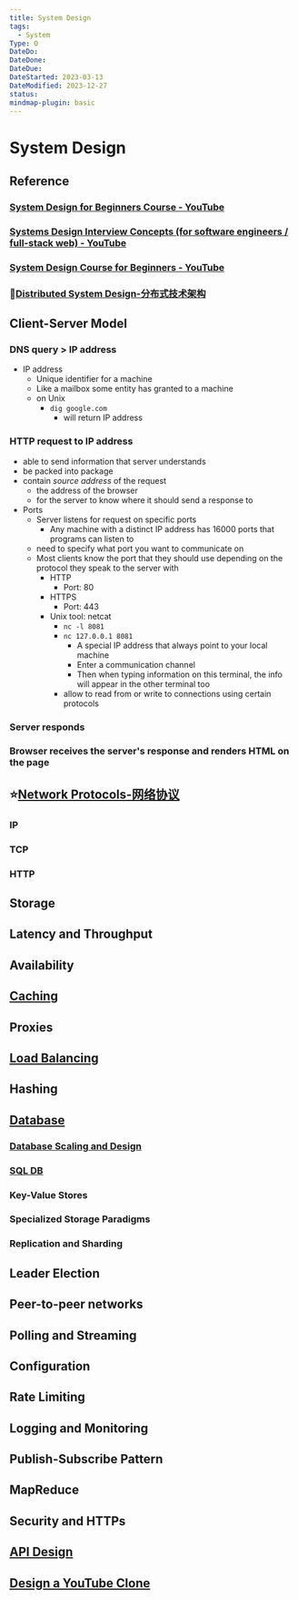 ```yaml
---
title: System Design
tags:
  - System
Type: O
DateDo:
DateDone:
DateDue:
DateStarted: 2023-03-13
DateModified: 2023-12-27
status:
mindmap-plugin: basic
---
```


# System Design

## Reference

### [System Design for Beginners Course - YouTube](https://www.youtube.com/watch?v=m8Icp_Cid5o)

### [Systems Design Interview Concepts (for software engineers / full-stack web) - YouTube](https://www.youtube.com/watch?v=REB_eGHK_P4)

### [System Design Course for Beginners - YouTube](https://www.youtube.com/watch?v=MbjObHmDbZo)

### 📌[Distributed System Design-分布式技术架构](Distributed%20System%20Design-分布式技术架构.md)

## Client-Server Model

### DNS query > IP address

- IP address
  - Unique identifier for a machine
  - Like a mailbox some entity has granted to a machine
  - on Unix
    - `dig google.com`
      - will return IP address

### HTTP request to IP address

- able to send information that server understands
- be packed into package
- contain _source address_ of the request
  - the address of the browser
  - for the server to know where it should send a response to
- Ports
  - Server listens for request on specific ports
    - Any machine with a distinct IP address has 16000 ports that programs can listen to
  - need to specify what port you want to communicate on
  - Most clients know the port that they should use depending on the protocol they speak to the server with
    - HTTP
      - Port: 80
    - HTTPS
      - Port: 443
    - Unix tool: netcat
      - `nc -l 8081`
      - `nc 127.0.0.1 8081`
        - A special IP address that always point to your local machine
        - Enter a communication channel
        - Then when typing information on this terminal, the info will appear in the other terminal too
      - allow to read from or write to connections using certain protocols

### Server responds

### Browser receives the server's response and renders HTML on the page

## ⭐[Network Protocols-网络协议](Network%20Protocols-网络协议)

### IP

### TCP

### HTTP

## Storage

## Latency and Throughput

## Availability

## [Caching](Caching.md)

## Proxies

## [Load Balancing](Load%20Balancing.md)

## Hashing

## [Database](Database.md)

### [Database Scaling and Design](Database%20Scaling%20and%20Design.md)

### [SQL DB](SQL%20DB.md)

### Key-Value Stores

### Specialized Storage Paradigms

### Replication and Sharding

## Leader Election

## Peer-to-peer networks

## Polling and Streaming

## Configuration

## Rate Limiting

## Logging and Monitoring

## Publish-Subscribe Pattern

## MapReduce

## Security and HTTPs

## [API Design](API%20Design.md)

## [Design a YouTube Clone](Design%20a%20YouTube%20Clone.md)
